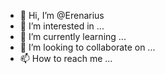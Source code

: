 - 👋 Hi, I’m @Erenarius
- 👀 I’m interested in ...
- 🌱 I’m currently learning ...
- 💞️ I’m looking to collaborate on ...
- 📫 How to reach me ...

<!---
Erenarius/Erenarius is a ✨ special ✨ repository because its `README.md` (this file) appears on your GitHub profile.
You can click the Preview link to take a look at your changes.
--->
